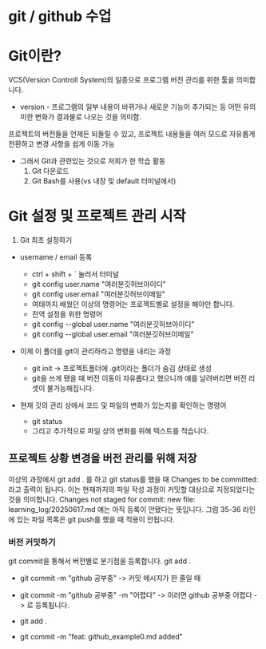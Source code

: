 # git / github 수업

# Git이란?
VCS(Version Controll System)의 일종으로 프로그램 버전 관리를 위한 툴을 의미합니다.
* version - 프로그램의 일부 내용이 바뀌거나 새로운 기능이 추가되는 등 어떤 유의미한 변화가 결과물로 나오는 것을 의미함.

프로젝트의 버전들을 언제든 되돌릴 수 있고, 프로젝트 내용들을 여러 모드로 자유롭게 전환하고 변경 사항을 쉽게 이동 가능
- 그래서 Git과 관련있는 것으로 저희가 한 학습 활동
  1. Git 다운로드
  2. Git Bash를 사용(vs 내장 및 default 터미널에서)

# Git 설정 및 프로젝트 관리 시작
1. Git 최초 설정하기
  - username / email 등록
    - ctrl + shift + ` 눌러서 터미널
    - git config user.name "여러분깃허브아이디"
    - git config user.email "여러분깃허브이메일"
    - 여태까지 배웠던 이상의 명령어는 프로젝트별로 설정을 해야만 합니다.
    - 전역 설정을 위한 명령어
    - git config --global user.name "여러분깃허브아이디"
    - git config --global user.email "여러분깃허브이메일"

  - 이제 이 폴더를 git이 관리하라고 명령을 내리는 과정
    - git init -> 프로젝트폴더에 .git이라는 폴더가 숨김 상태로 생성
    - git을 쓰게 됐을 때 버전 이동이 자유롭다고 했으니까 얘를 날려버리면 버전 리셋이 불가능해집니다.

  - 현재 깃의 관리 상에서 코드 및 파일의 변화가 있는지를 확인하는 명령어
    - git status
    - 그리고 추가적으로 파일 상의 변화를 위해 텍스트를 적습니다.

## 프로젝트 상황 변경을 버전 관리를 위해 저장
이상의 과정에서 git add . 를 하고 git status를 했을 때
Changes to be committed:
라고 출력이 됩니다. 이는 현재까지의 파일 작성 과정이 커밋할 대상으로 지정되었다는 것을 의미합니다.
Changes not staged for commit:
  new file:   learning_log/20250617.md
얘는 아직 등록이 안됐다는 뜻입니다. 
그럼 35-36 라인에 있는 파일 목록은 git push를 했을 때 적용이 안됩니다.

### 버전 커밋하기
git commit을 통해서 버전별로 분기점을 등록합니다.
git add .
- git commit -m "github 공부중"     -> 커밋 메시지가 한 줄일 때
- git commit -m "github 공부중" -m "어렵다" -> 이러면
    github 공부중
    어렵다        -> 로 등록됩니다.

- git add .
- git commit -m "feat: github_example0.md added"
